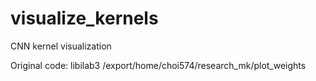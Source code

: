 # visualize_kernels
CNN kernel visualization

Original code: libilab3 /export/home/choi574/research_mk/plot_weights
